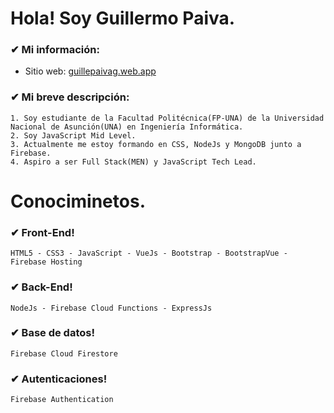 # Hola! Soy Guillermo Paiva.

### ✔ Mi información:
- Sitio web: [guillepaivag.web.app](https://guillepaivag.web.app)

### ✔ Mi breve descripción:
~~~
1. Soy estudiante de la Facultad Politécnica(FP-UNA) de la Universidad Nacional de Asunción(UNA) en Ingeniería Informática.
2. Soy JavaScript Mid Level.
3. Actualmente me estoy formando en CSS, NodeJs y MongoDB junto a Firebase.
4. Aspiro a ser Full Stack(MEN) y JavaScript Tech Lead.
~~~

# Conociminetos.

### ✔ Front-End!
~~~
HTML5 - CSS3 - JavaScript - VueJs - Bootstrap - BootstrapVue - Firebase Hosting
~~~

### ✔ Back-End!
~~~
NodeJs - Firebase Cloud Functions - ExpressJs
~~~

### ✔ Base de datos!
~~~
Firebase Cloud Firestore
~~~

### ✔ Autenticaciones!
~~~
Firebase Authentication
~~~








